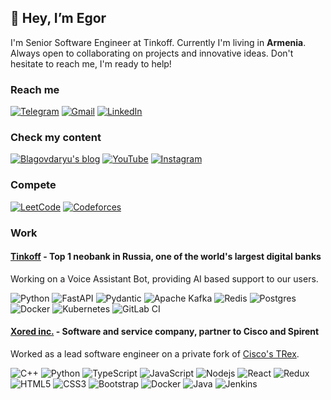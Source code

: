 ## 👋 Hey, I’m Egor

I'm Senior Software Engineer at Tinkoff. Currently I'm living in **Armenia**. Always open to collaborating on projects and innovative ideas. Don't hesitate to reach me, I'm ready to help!

### Reach me

[![Telegram](https://img.shields.io/badge/-blagovdaryu-2CA5E0?style=for-the-badge&logo=telegram&logoColor=white)](https://t.me/blagovdaryu)
[![Gmail](https://img.shields.io/badge/-e.m.blagov%40gmail.com-D14836?style=for-the-badge&logo=gmail&logoColor=white)](mailto:e.m.blagov@gmail.com)
[![LinkedIn](https://img.shields.io/badge/-egor--blagov-0077B5?style=for-the-badge&logo=linkedin&logoColor=white)](https://www.linkedin.com/in/egor-blagov/)

### Check my content

[![Blagovdaryu's blog](https://img.shields.io/badge/-blagovdaryu-2962FF?style=for-the-badge&logo=hashnode&logoColor=white)](https://blagovdaryu.hashnode.dev/)
[![YouTube](https://img.shields.io/badge/-%40blagovdaryu-FF0000?style=for-the-badge&logo=youtube&logoColor=white)](https://www.youtube.com/@blagovdaryu)
[![Instagram](https://img.shields.io/badge/-blagovdaryu-E4405F?style=for-the-badge&logo=instagram&logoColor=white)](https://www.instagram.com/blagovdaryu/)

### Compete

[![LeetCode](https://img.shields.io/badge/-EgorBlagov-FFA116?style=for-the-badge&logo=LeetCode&logoColor=black)](https://leetcode.com/EgorBlagov/)
[![Codeforces](https://img.shields.io/badge/-e.m.blagov-445f9d?style=for-the-badge&logo=Codeforces&logoColor=white)](https://codeforces.com/e.m.blagov)

### Work
#### [Tinkoff](https://en.wikipedia.org/wiki/Tinkoff_Bank) - Top 1 neobank in Russia, one of the world's largest digital banks
Working on a Voice Assistant Bot, providing AI based support to our users.

![Python](https://img.shields.io/badge/Python-3670A0?style=flat-square&logo=python&logoColor=ffdd54)
![FastAPI](https://img.shields.io/badge/FastAPI-005571?style=flat-square&logo=fastapi)
![Pydantic](https://img.shields.io/badge/Pydantic-e92063?style=flat-square)
![Apache Kafka](https://img.shields.io/badge/Kafka-000?style=flat-square&logo=apachekafka) 
![Redis](https://img.shields.io/badge/Redis-%23DD0031.svg?style=flat-square&logo=redis&logoColor=white)
![Postgres](https://img.shields.io/badge/PostgreSQL-%23316192.svg?style=flat-square&logo=postgresql&logoColor=white)
![Docker](https://img.shields.io/badge/Docker-%230db7ed.svg?style=flat-square&logo=docker&logoColor=white)
![Kubernetes](https://img.shields.io/badge/Kubernetes-%23326ce5.svg?style=flat-square&logo=kubernetes&logoColor=white)
![GitLab CI](https://img.shields.io/badge/Gitlab%20CI-%23181717.svg?style=flat-square&logo=gitlab&logoColor=white)


#### [Xored inc.](https://www.linkedin.com/company/xored/) - Software and service company, partner to Cisco and Spirent
Worked as a lead software engineer on a private fork of [Cisco's TRex](https://github.com/cisco-system-traffic-generator/trex-core).

![C++](https://img.shields.io/badge/-C++-00599C?style=flat-square&logo=c)
![Python](https://img.shields.io/badge/Python-3670A0?style=flat-square&logo=python&logoColor=ffdd54)
![TypeScript](https://img.shields.io/badge/-TypeScript-007ACC?style=flat-square&logo=typescript&logoColor=white)
![JavaScript](https://img.shields.io/badge/-JavaScript-%23323330.svg?style=flat-square&logo=javascript&logoColor=%23F7DF1E)
![Nodejs](https://img.shields.io/badge/-Node.js-black?style=flat-square&logo=Node.js)
![React](https://img.shields.io/badge/-React.js-black?style=flat-square&logo=react)
![Redux](https://img.shields.io/badge/Redux-593D88?style=flat-square&logo=redux&logoColor=white)
![HTML5](https://img.shields.io/badge/-HTML5-E34F26?style=flat-square&logo=html5&logoColor=white)
![CSS3](https://img.shields.io/badge/-CSS3-1572B6?style=flat-square&logo=css3)
![Bootstrap](https://img.shields.io/badge/-Bootstrap-563D7C?style=flat-square&logo=bootstrap)
![Docker](https://img.shields.io/badge/Docker-%230db7ed.svg?style=flat-square&logo=docker&logoColor=white)
![Java](https://img.shields.io/badge/-Java-E34A86?style=flat-square&logo=java&logoColor=white)
![Jenkins](https://img.shields.io/badge/Jenkins-D24939?style=flat-square)

